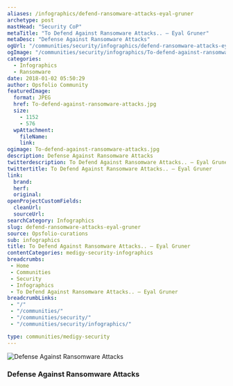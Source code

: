 ```yaml
---
aliases: /infographics/defend-ransomware-attacks-eyal-gruner
archetype: post
mastHead: "Security CoP"
metaTitle: "To Defend Against Ransomware Attacks.. – Eyal Gruner"
metaDesc: "Defense Against Ransomware Attacks" 
ogUrl: "/communities/security/infographics/defend-ransomware-attacks-eyal-gruner"
ogImage: "/communities/security/infographics/To-defend-against-ransomware-attacks.jpg"
categories:
  - Infographics
  - Ransomware
date: 2018-01-02 05:50:29
author: Opsfolio Community
featuredImage:
  format: JPEG
  href: To-defend-against-ransomware-attacks.jpg
  size:
    - 1152
    - 576
  wpAttachment:
    fileName:
    link:
ogimage: To-defend-against-ransomware-attacks.jpg
description: Defense Against Ransomware Attacks
twitterdescription: To Defend Against Ransomware Attacks.. – Eyal Gruner
twittertitle: To Defend Against Ransomware Attacks.. – Eyal Gruner
link:
  brand:
  herf:
  original:
openProjectCustomFields:
  cleanUrl:
  sourceUrl:
searchCategory: Infographics
slug: defend-ransomware-attacks-eyal-gruner
source: Opsfolio-curations
sub: infographics
title: To Defend Against Ransomware Attacks.. – Eyal Gruner
contentCategories: medigy-security-infographics
breadcrumbs:
 - Home
 - Communities
 - Security
 - Infographics
 - To Defend Against Ransomware Attacks.. – Eyal Gruner
breadcrumbLinks:
 - "/"
 - "/communities/"
 - "/communities/security/"
 - "/communities/security/infographics/"

type: communities/medigy-security
---
```

![Defense Against Ransomware Attacks](/communities/security/infographics/To-defend-against-ransomware-attacks.jpg)

### Defense Against Ransomware Attacks

